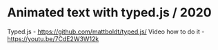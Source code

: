 # Animated text with typed.js / 2020

Typed.js - https://github.com/mattboldt/typed.js/
Video how to do it - https://youtu.be/7CdE2W3W12k

